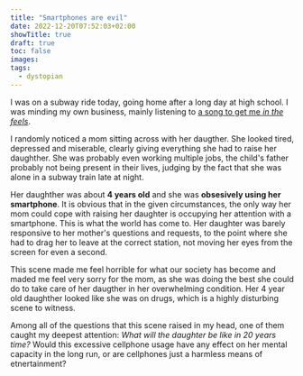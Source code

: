 ```yaml
---
title: "Smartphones are evil"
date: 2022-12-20T07:52:03+02:00
showTitle: true
draft: true
toc: false
images:
tags:
  - dystopian
---
```


I was on a subway ride today, going home after a long day at high school. I was
minding my own business, mainly listening to [a song to get me *in the
feels*](https://www.youtube.com/watch?v=Cl5Vkd4N03Q).

I randomly noticed a mom sitting across with her daugther. She looked tired,
depressed and miserable, clearly giving everything she had to raise her
daughther. She was probably even working multiple jobs, the child's father
probably not being present in their lives, judging by the fact that she was
alone in a subway train late at night. 

Her daughther was about **4 years old** and she was **obsesively using her
smartphone**. It is obvious that in the given circumstances, the only way her
mom could cope with raising her daughter is occupying her attention with a
smartphone. This is what the world has come to. Her daughter was barely
responsive to her mother's questions and requests, to the point where she had
to drag her to leave at the correct station, not moving her eyes from the
screen for even a second.

This scene made me feel horrible for what our society has become and maded me
feel very sorry for the mom, as she was doing the best she could do to take
care of her daugther in her overwhelming condition. Her 4 year old daughther
looked like she was on drugs, which is a highly disturbing scene to witness.

Among all of the questions that this scene raised in my head, one of them
caught my deepest attention: *What will the daughter be like in 20 years time?*
Would this excessive cellphone usage have any effect on her mental capacity in
the long run, or are cellphones just a harmless means of etnertainment?
